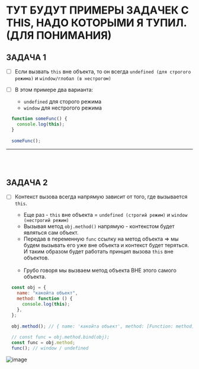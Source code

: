# ТУТ БУДУТ ПРИМЕРЫ ЗАДАЧЕК С THIS, НАДО КОТОРЫМИ Я ТУПИЛ. (ДЛЯ ПОНИМАНИЯ)

<h2>ЗАДАЧА 1</h2>

- [ ] Если вызвать `this` вне объекта, то он всегда `undefined (для строгого режима)` и `window/глобал (в нестрогом)`
      
- [ ] В этом примере два варианта:
      
    + `undefined` для сторого режима
    + `window` для нестрогого режима

```javascript
  function someFunc() {
    console.log(this);
  }
  
  someFunc();
```

<hr>
<br>
<br>

<h2>ЗАДАЧА 2</h2>

- [ ] Контекст вызова всегда напрямую зависит от того, где вызывается `this`.

  + Еще раз - `this` вне объекта = `undefined (строгий режим)` и `window (нестрогий режим)`
  + Вызывая метод `obj.method()` напрямую - контекстом будет являться сам объект.
  + Передав в переменную `func` ссылку на метод объекта => мы будем вызывать его уже вне объекта и контекст будет теряться. И таким образом будет работать принцип вызова `this` вне объектов.
     
  <br>

  + Грубо говоря мы вызваем метод объекта ВНЕ этого самого объекта.

```javascript
  const obj = {
    name: "какойта объект",
    method: function () {
      console.log(this);
    },
  };
  
  obj.method(); // { name: 'какойта объект', method: [Function: method] }
  
  // const func = obj.method.bind(obj);
  const func = obj.method;
  func(); // window / undefined
```

![image](https://github.com/acidshotgun/learn-js-vanilla/assets/117285472/5da55ce4-571e-4ff3-ba06-d9e3afe09466)
